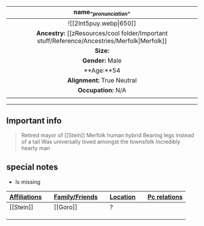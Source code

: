 
|                                name<sub>"*pronunciation*"</sub>                                |
| :--------------------------------------------------------------------------------------------: |
|                                     ![[2lnt5puy.webp\|650]]                                     |
| **Ancestry:** [[zResources/cool folder/Important stuff/Reference/Ancestries/Merfolk\|Merfolk]] |
|                                           **Size:**                                            |
|                                        **Gender:** Male                                        |
|                                           **Age:**54                                           |
|                                  **Alignment:** True Neutral                                   |
|                                      **Occupation:** N/A                                       |
|                                                                                                |

---
## Important info
>Retired mayor of [[Stein]]
>Merfolk human hybrid Bearing legs instead of a tail 
>Was universally loved amongst the townsfolk
>Incredibly hearty man 

##  special notes 
- Is missing

| **<u>Affiliations</u>** |     | **<u>Family/Friends</u>** |     | **<u>Location</u>** |     | <u>**Pc relations**</u> |
| ----------------------- | --- | ------------------------- | --- | ------------------- | --- | :---------------------: |
| [[Stein]]               |     | [[Goro]]                  |     | ?                   |     |                         |
|                         |     |                           |     |                     |     |                         |
|                         |     |                           |     |                     |     |                         |
|                         |     |                           |     |                     |     |                         |

